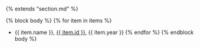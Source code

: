 {% extends "section.md" %}

{% block body %}
{% for item in items %}
+ {{ item.name }}, <a href="{{ item.url }}">{{ item.id }}</a>, {{ item.year }}
{% endfor %}
{% endblock body %}
